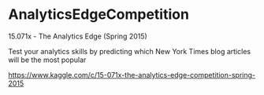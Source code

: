 AnalyticsEdgeCompetition
===================

15.071x - The Analytics Edge (Spring 2015)

Test your analytics skills by predicting which New York Times blog articles will be the most popular

https://www.kaggle.com/c/15-071x-the-analytics-edge-competition-spring-2015

